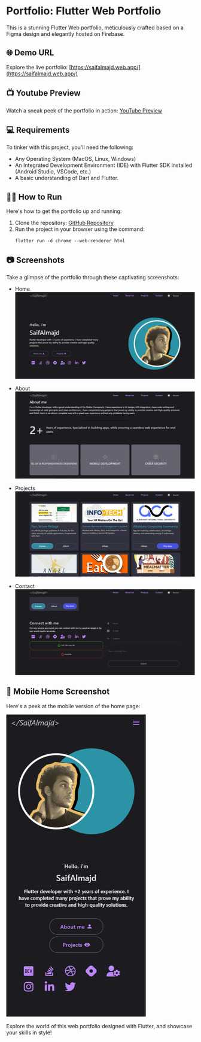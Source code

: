# Portfolio: Flutter Web Portfolio

This is a stunning Flutter Web portfolio, meticulously crafted based on a Figma design and elegantly hosted on Firebase.

## 🌐 Demo URL
Explore the live portfolio: [https://saifalmajd.web.app/](https://saifalmajd.web.app/)

## 📺 Youtube Preview
Watch a sneak peek of the portfolio in action: [YouTube Preview](https://youtu.be/_llGOcJvPzA)

## 💻 Requirements
To tinker with this project, you'll need the following:
- Any Operating System (MacOS, Linux, Windows)
- An Integrated Development Environment (IDE) with Flutter SDK installed (Android Studio, VSCode, etc.)
- A basic understanding of Dart and Flutter.

## 👨‍💻 How to Run
Here's how to get the portfolio up and running:
1. Clone the repository: [GitHub Repository](https://github.com/radyhaggag/web_portfolio_with_flutter.git)
2. Run the project in your browser using the command:
   ```
   flutter run -d chrome --web-renderer html
   ```

## 📷 Screenshots
Take a glimpse of the portfolio through these captivating screenshots:

- Home
  ![Home](./assets/previews/home_preview.png)

- About
  ![About](./assets/previews/about_preview.png)

- Projects 
  ![Projects](./assets/previews/projects_preview.png)

- Contact
  ![Contact](./assets/previews/contact_preview.png)

## 📱 Mobile Home Screenshot
Here's a peek at the mobile version of the home page:

   ![Mobile Home](./assets/previews/mobile_home_preview.png)


Explore the world of this web portfolio designed with Flutter, and showcase your skills in style!
